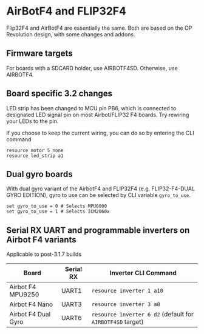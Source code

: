 # AirBotF4 and FLIP32F4

Flip32F4 and AirBotF4 are essentially the same. Both are based on the OP Revolution design, with some changes and addons.

## Firmware targets

For boards with a SDCARD holder, use AIRBOTF4SD. Otherwise, use AIRBOTF4.

## Board specific 3.2 changes

LED strip has been changed to MCU pin PB6, which is connected to designated LED signal pin on most Airbot/FLIP32 F4 boards. Try rewiring your LEDs to the pin.

If you choose to keep the current wiring, you can do so by entering the CLI command

```
resource motor 5 none
resource led_strip a1
```

## Dual gyro boards

With dual gyro variant of the AirbotF4 and FLIP32F4 (e.g. FLIP32-F4-DUAL GYRO EDITION), gyro to use can be selected by CLI variable `gyro_to_use`.

```
set gyro_to_use = 0 # Selects MPU6000
set gyro_to_use = 1 # Selects ICM2060x
```

## Serial RX UART and programmable inverters on Airbot F4 variants

Applicable to post-3.1.7 builds

| Board               | Serial RX | Inverter CLI Command                                       |
| ------------------- | --------- | ---------------------------------------------------------- |
| Airbot F4 MPU9250   | UART1     | `resource inverter 1 a10`                                  |
| Airbot F4 Nano      | UART3     | `resource inverter 3 a8`                                   |
| Airbot F4 Dual Gyro | UART6     | `resource inverter 6 d2` (default for `AIRBOTF4SD` target) |
